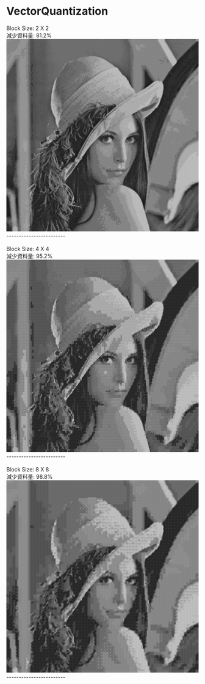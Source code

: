 ﻿# VectorQuantization

Block Size: 2 X 2 <br />
減少資料量: 81.2% <br />
![alt text](https://github.com/YiTingLee/VectorQuantization/blob/master/clena_clone2x2_cpp.png)
<br />
------------------------<br />
<br />
Block Size: 4 X 4 <br />
減少資料量: 95.2% <br />
![alt text](https://github.com/YiTingLee/VectorQuantization/blob/master/clena_clone4x4_cpp.png)
<br />
------------------------<br />
<br />
Block Size: 8 X 8 <br />
減少資料量: 98.8% <br />
![alt text](https://github.com/YiTingLee/VectorQuantization/blob/master/clena_clone8x8_cpp.png)
<br />
------------------------<br />
<br />

